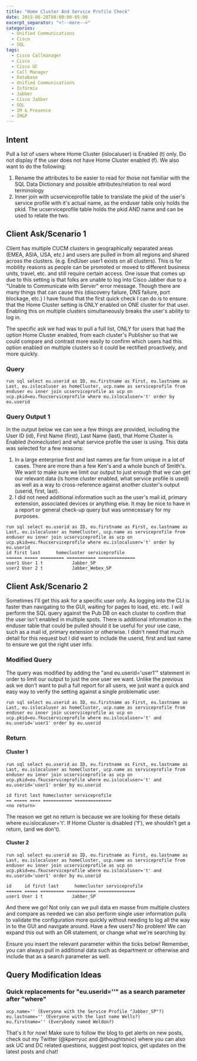 ```yaml
---
title: "Home Cluster And Service Profile Check"
date: 2019-06-20T08:00:00-05:00
excerpt_separator: "<!--more-->"
categories:
  - Unified Communications
  - Cisco
  - SQL
tags:
  - Cisco Callmanager
  - Cisco
  - Cisco UC
  - Call Manager
  - Database
  - Unified Communications
  - Informix
  - Jabber
  - Cisco Jabber
  - SQL
  - IM & Presence
  - IM&P
---
```


<head>
    <script async src="https://pagead2.googlesyndication.com/pagead/js/adsbygoogle.js?client=ca-pub-7351461893377144"
     crossorigin="anonymous">
     </script>
</head>

## Intent

Pull a list of users where Home Cluster (islocaluser) is Enabled (t) only. Do not display if the user does not have Home Cluster enabled (f). We also want to do the following:

<!--more-->

1. Rename the attributes to be easier to read for those not familiar with the SQL Data Dictionary and possible attributes/relation to real word terminology
2. Inner join with ucserviceprofile table to translate the pkid of the user's service profile with it's actual name, as the enduser table only holds the pkid. The ucserviceprofile table holds the pkid AND name and can be used to relate the two.

## Client Ask/Scenario 1

Client has multiple CUCM clusters in geographically separated areas (EMEA, ASIA, USA, etc.) and users are pulled in from all regions and shared across the clusters. (e.g. EndUser user1 exists on all clusters). This is for mobility reasons as people can be promoted or moved to different business units, travel, etc. and still require certain access. 
One issue that comes up due to this setting is that folks are unable to log into Cisco Jabber due to a "Unable to Communicate with Server" error message. Though there are many things that can cause this (discovery failure, DNS failure, port blockage, etc.) I have found that the first quick check I can do is to ensure that the Home Cluster setting is ONLY enabled on ONE cluster for that user. Enabling this on multiple clusters simultaneously breaks the user's ability to log in.

The specific ask we had was to pull a full list, ONLY for users that had the option Home Cluster enabled, from each cluster's Publisher so that we could compare and contrast more easily to confirm which users had this option enabled on multiple clusters so it could be rectified proactively, and more quickly.

### Query

```text
run sql select eu.userid as ID, eu.firstname as First, eu.lastname as Last, eu.islocaluser as homeCluster, ucp.name as serviceprofile from enduser eu inner join ucserviceprofile as ucp on ucp.pkid=eu.fkucserviceprofile where eu.islocaluser='t' order by eu.userid
```

### Query Output 1

In the output below we can see a few things are provided, including the User ID (id), First Name (first), Last Name (last), that Home Cluster is Enabled (homecluster) and what service profile the user is using. This data was selected for a few reasons:

1. In a large enterprise first and last names are far from unique in a lot of cases. There are more than a few Ken's and a whole bunch of Smith's. We want to make sure we limit our output to just enough that we can get our relevant data (is home cluster enabled, what service profile is used) as well as a way to cross-reference against another cluster's output (userid, first, last).
2. I did not need additional information such as the user's mail id, primary extension, associated devices or anything else. It may be nice to have in a report or general check-up query but was unnecessary for my purposes.

```text
run sql select eu.userid as ID, eu.firstname as First, eu.lastname as Last, eu.islocaluser as homeCluster, ucp.name as serviceprofile from enduser eu inner join ucserviceprofile as ucp on ucp.pkid=eu.fkucserviceprofile where eu.islocaluser='t' order by eu.userid
id first last      homecluster serviceprofile
====== ===== ========= =========== ==============
user1 User 1 t           Jabber_SP
user2 User 2 t           Jabber_Webex_SP
```

## Client Ask/Scenario 2

Sometimes I'll get this ask for a specific user only. As logging into the CLI is faster than navigating to the GUI, waiting for pages to load, etc. etc. I will perform the SQL query against the Pub DB on each cluster to confirm that the user isn't enabled in multiple spots. There is additional information in the enduser table that could be pulled should it be useful for your use case, such as a mail id, primary extension or otherwise. I didn't need that much detail for this request but I did want to include the userid, first and last name to ensure we got the right user info.

### Modified Query

The query was modified by adding the "and eu.userid='user1'" statement in order to limit our output to just the one user we want. Unlike the previous ask we don't want to pull a full report for all users, we just want a quick and easy way to verify the setting against a single problematic user.

```text
run sql select eu.userid as ID, eu.firstname as First, eu.lastname as Last, eu.islocaluser as homeCluster, ucp.name as serviceprofile from enduser eu inner join ucserviceprofile as ucp on ucp.pkid=eu.fkucserviceprofile where eu.islocaluser='t' and eu.userid='user1' order by eu.userid
```

### Return

#### Cluster 1

```text
run sql select eu.userid as ID, eu.firstname as First, eu.lastname as Last, eu.islocaluser as homeCluster, ucp.name as serviceprofile from enduser eu inner join ucserviceprofile as ucp on ucp.pkid=eu.fkucserviceprofile where eu.islocaluser='t' and eu.userid='user1' order by eu.userid

id first last homecluster serviceprofile
== ===== ==== =========== ==============
<no return>
```

The reason we get no return is because we are looking for these details where eu.islocaluser='t'. If Home Cluster is disabled ('f'), we shouldn't get a return, (and we don't).

#### Cluster 2

```text
run sql select eu.userid as ID, eu.firstname as First, eu.lastname as Last, eu.islocaluser as homeCluster, ucp.name as serviceprofile from enduser eu inner join ucserviceprofile as ucp on ucp.pkid=eu.fkucserviceprofile where eu.islocaluser='t' and eu.userid='user1' order by eu.userid

id     id first last      homecluster serviceprofile
====== ===== ========= =========== ==============
user1 User 1 t           Jabber_SP
```

And there we go! Not only can we pull data en masse from multiple clusters and compare as needed we can also perform single user information pulls to validate the configuration more quickly without needing to log all the way in to the GUI and navigate around. Have a few users? No problem! We can expand this out with an OR statement, or change what we're searching by.

Ensure you insert the relevant parameter within the ticks below! Remember, you can always pull in additional data such as department or otherwise and include that as a search parameter as well.

## Query Modification Ideas

### Quick replacements for "eu.userid=''" as a search parameter after "where"

```text
ucp.name='' (Everyone with the Service Profile "Jabber_SP"?) 
eu.lastname='' (Everyone with the last name Wells?)
eu.firstname='' (Everybody named Weldon?)
```

That's it for now! Make sure to follow the blog to get alerts on new posts, check out my Twitter (@kperryuc and @thoughtsnoc) where you can also ask UC and DC related questions, suggest post topics, get updates on the latest posts and chat!
